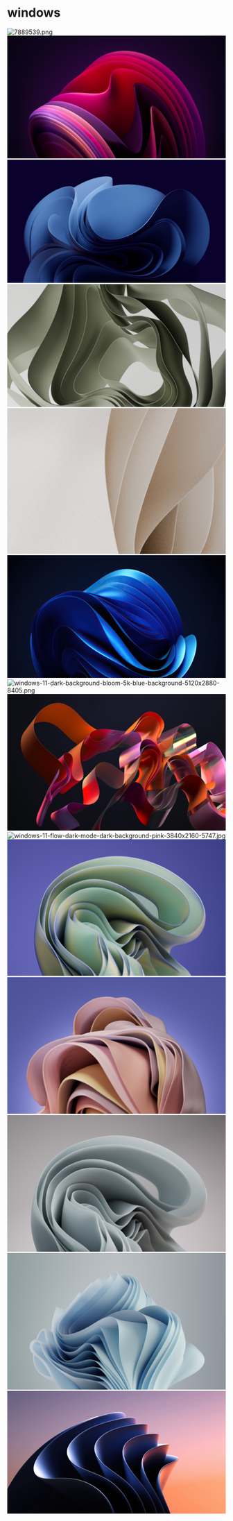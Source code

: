 # windows
<img src="7889539.png" alt="7889539.png">

<img src="7889565.jpg" alt="7889565.jpg">

<img src="blue-background-abstract-background-windows-11-3840x2160-8846.jpg" alt="blue-background-abstract-background-windows-11-3840x2160-8846.jpg">

<img src="photo-1735615479428-1e0e932daf62.png" alt="photo-1735615479428-1e0e932daf62.png">

<img src="photo-1740676176897-e4878ca7cecd.png" alt="photo-1740676176897-e4878ca7cecd.png">

<img src="windows-11-blue-background-dark-background-3840x2160-8228.jpg" alt="windows-11-blue-background-dark-background-3840x2160-8228.jpg">

<img src="windows-11-dark-background-bloom-5k-blue-background-5120x2880-8405.png" alt="windows-11-dark-background-bloom-5k-blue-background-5120x2880-8405.png">

<img src="windows-11-dark-mode-stock-official-dark-background-3840x2400-5669.jpg" alt="windows-11-dark-mode-stock-official-dark-background-3840x2400-5669.jpg">

<img src="windows-11-flow-dark-mode-dark-background-pink-3840x2160-5747.jpg" alt="windows-11-flow-dark-mode-dark-background-pink-3840x2160-5747.jpg">

<img src="windows-11-pantone-fresh-blue-background-stock-3840x2400-7186.jpg" alt="windows-11-pantone-fresh-blue-background-stock-3840x2400-7186.jpg">

<img src="windows-11-pantone-pink-blue-background-stock-3840x2400-7185.jpg" alt="windows-11-pantone-pink-blue-background-stock-3840x2400-7185.jpg">

<img src="windows-11-stock-official-light-3840x2400-5655.jpg" alt="windows-11-stock-official-light-3840x2400-5655.jpg">

<img src="windows-11-stock-official-light-3841x2400-5664.jpg" alt="windows-11-stock-official-light-3841x2400-5664.jpg">

<img src="windows-365-windows-11-3d-background-gradient-background-3640x2048-8634.jpg" alt="windows-365-windows-11-3d-background-gradient-background-3640x2048-8634.jpg">
